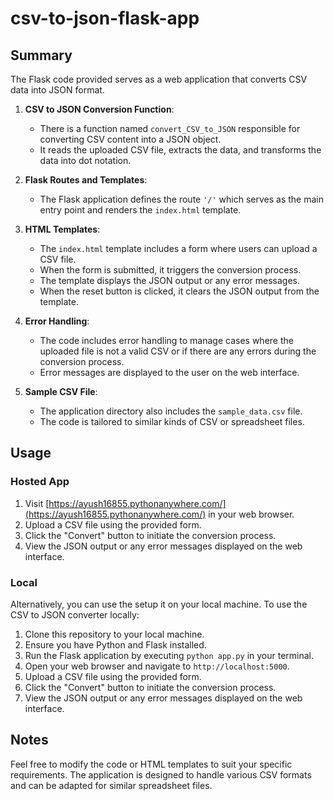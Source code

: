 # csv-to-json-flask-app

## Summary

The Flask code provided serves as a web application that converts CSV data into JSON format.

1. **CSV to JSON Conversion Function**: 
   - There is a function named `convert_CSV_to_JSON` responsible for converting CSV content into a JSON object.
   - It reads the uploaded CSV file, extracts the data, and transforms the data into dot notation.

2. **Flask Routes and Templates**: 
   - The Flask application defines the route `'/'` which serves as the main entry point and renders the `index.html` template.

3. **HTML Templates**: 
   - The `index.html` template includes a form where users can upload a CSV file.
   - When the form is submitted, it triggers the conversion process.
   - The template displays the JSON output or any error messages.
   - When the reset button is clicked, it clears the JSON output from the template.

4. **Error Handling**: 
   - The code includes error handling to manage cases where the uploaded file is not a valid CSV or if there are any errors during the conversion process.
   - Error messages are displayed to the user on the web interface.

5. **Sample CSV File**: 
   - The application directory also includes the `sample_data.csv` file.
   - The code is tailored to similar kinds of CSV or spreadsheet files.

## Usage

### Hosted App

1. Visit [https://ayush16855.pythonanywhere.com/](https://ayush16855.pythonanywhere.com/) in your web browser.
2. Upload a CSV file using the provided form.
3. Click the "Convert" button to initiate the conversion process.
4. View the JSON output or any error messages displayed on the web interface.

### Local

Alternatively, you can use the setup it on your local machine.
To use the CSV to JSON converter locally:
1. Clone this repository to your local machine.
2. Ensure you have Python and Flask installed.
3. Run the Flask application by executing `python app.py` in your terminal.
4. Open your web browser and navigate to `http://localhost:5000`.
5. Upload a CSV file using the provided form.
6. Click the "Convert" button to initiate the conversion process.
7. View the JSON output or any error messages displayed on the web interface.


## Notes

Feel free to modify the code or HTML templates to suit your specific requirements. The application is designed to handle various CSV formats and can be adapted for similar spreadsheet files.
